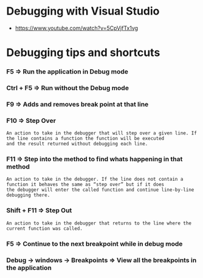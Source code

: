 # Debugging with Visual Studio
- https://www.youtube.com/watch?v=5CpVjfTx1vg


# Debugging tips and shortcuts
### F5 => Run the application in Debug mode
### Ctrl + F5 => Run without the Debug mode
### F9 => Adds and removes break point at that line
### F10 => Step Over
    An action to take in the debugger that will step over a given line. If the line contains a function the function will be executed 
    and the result returned without debugging each line.
### F11 => Step into the method to find whats happening in that method
    An action to take in the debugger. If the line does not contain a function it behaves the same as “step over” but if it does
    the debugger will enter the called function and continue line-by-line debugging there.
### Shift + F11 => Step Out
    An action to take in the debugger that returns to the line where the current function was called.
### F5 => Continue to the next breakpoint while in debug mode
### Debug -> windows -> Breakpoints => View all the breakpoints in the application

